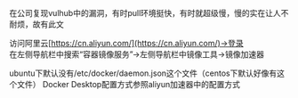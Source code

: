在公司复现vulhub中的漏洞，有时pull环境挺快，有时就超级慢，慢的实在让人不耐烦，故有此文

访问阿里云[https://cn.aliyun.com/](https://cn.aliyun.com/)->登录  
在左侧导航栏中搜索“容器镜像服务”->左侧导航栏中镜像工具->镜像加速器

ubuntu下默认没有/etc/docker/daemon.json这个文件（centos下默认好像有这个文件）
Docker Desktop配置方式参照aliyun加速器中的配置方式
